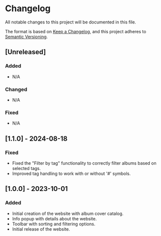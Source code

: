 # Changelog

All notable changes to this project will be documented in this file.

The format is based on [Keep a Changelog](https://keepachangelog.com/en/1.0.0/),
and this project adheres to [Semantic Versioning](https://semver.org/spec/v2.0.0.html).

## [Unreleased]

### Added
- N/A

### Changed
- N/A

### Fixed
- N/A

## [1.1.0] - 2024-08-18
### Fixed
- Fixed the "Filter by tag" functionality to correctly filter albums based on selected tags.
- Improved tag handling to work with or without '#' symbols.

## [1.0.0] - 2023-10-01
### Added
- Initial creation of the website with album cover catalog.
- Info popup with details about the website.
- Toolbar with sorting and filtering options.
- Initial release of the website.
